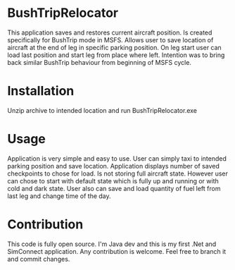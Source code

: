 # BushTripRelocator

This application saves and restores current aircraft position. Is created specifically for BushTrip mode in MSFS. Allows user to save location of aircraft at the end of leg in specific parking position. On leg start user can load last position and start leg from place where left. Intention was to bring back similar BushTrip behaviour from beginning of MSFS cycle. 

# Installation
Unzip archive to intended location and run BushTripRelocator.exe

# Usage
Application is very simple and easy to use. User can simply taxi to intended parking position and save location. Application displays number of saved checkpoints to chose for load. Is not storing full aircraft state. However user can chose to start with default state which is fully up and running or with cold and dark state. User also can save and  load quantity of fuel left from last leg and change time of the day.

# Contribution
This code is fully open source. I'm Java dev and this is my first .Net and SimConnect application. 
Any contribution is welcome. Feel free to branch it and commit changes. 